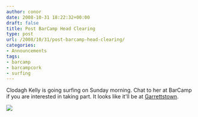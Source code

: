 ```yaml
---
author: conor
date: 2008-10-31 18:22:32+00:00
draft: false
title: Post BarCamp Head Clearing
type: post
url: /2008/10/31/post-barcamp-head-clearing/
categories:
- Announcements
tags:
- barcamp
- barcampcork
- surfing
---
```


Clodagh Kelly is going surfing on Sunday morning. Chat to her at BarCamp if you are interested in taking part. It looks like it'll be at [Garrettstown](http://tinyurl.com/garrettstown).

[![](/wp-content/uploads/2008/10/surf.jpg)
](/wp-content/uploads/2008/10/surf.jpg)
